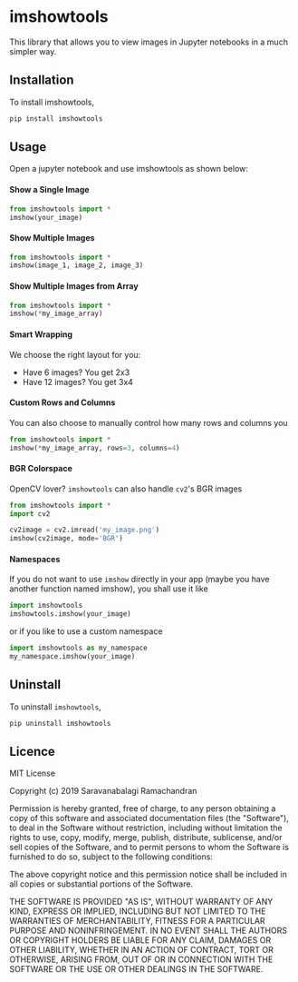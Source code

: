 # imshowtools

This library that allows you to view images in Jupyter notebooks in a much simpler way.

## Installation

To install imshowtools,

```python
pip install imshowtools
```

## Usage

Open a jupyter notebook and use imshowtools as shown below:

#### Show a Single Image
```python
from imshowtools import *
imshow(your_image)
```

#### Show Multiple Images
```python
from imshowtools import *
imshow(image_1, image_2, image_3)
```

#### Show Multiple Images from Array
```python
from imshowtools import *
imshow(*my_image_array)
```

#### Smart Wrapping
We choose the right layout for you:

* Have 6 images? You get 2x3
* Have 12 images? You get 3x4

#### Custom Rows and Columns
You can also choose to manually control how many rows and columns you
```python
from imshowtools import *
imshow(*my_image_array, rows=3, columns=4)
```

#### BGR Colorspace

OpenCV lover? `imshowtools` can also handle `cv2`'s BGR images
```python
from imshowtools import *
import cv2

cv2image = cv2.imread('my_image.png')
imshow(cv2image, mode='BGR')
```

#### Namespaces
If you do not want to use `imshow` directly in your app (maybe you have another function named imshow), you shall use it like

```python
import imshowtools
imshowtools.imshow(your_image)
```

or if you like to use a custom namespace
```python
import imshowtools as my_namespace
my_namespace.imshow(your_image)
```

## Uninstall

To uninstall `imshowtools`,

```python
pip uninstall imshowtools
```

## Licence

MIT License

Copyright (c) 2019 Saravanabalagi Ramachandran

Permission is hereby granted, free of charge, to any person obtaining a copy of this software and associated documentation files (the "Software"), to deal in the Software without restriction, including without limitation the rights to use, copy, modify, merge, publish, distribute, sublicense, and/or sell copies of the Software, and to permit persons to whom the Software is furnished to do so, subject to the following conditions:

The above copyright notice and this permission notice shall be included in all copies or substantial portions of the Software.

THE SOFTWARE IS PROVIDED "AS IS", WITHOUT WARRANTY OF ANY KIND, EXPRESS OR IMPLIED, INCLUDING BUT NOT LIMITED TO THE WARRANTIES OF MERCHANTABILITY, FITNESS FOR A PARTICULAR PURPOSE AND NONINFRINGEMENT. IN NO EVENT SHALL THE AUTHORS OR COPYRIGHT HOLDERS BE LIABLE FOR ANY CLAIM, DAMAGES OR OTHER LIABILITY, WHETHER IN AN ACTION OF CONTRACT, TORT OR OTHERWISE, ARISING FROM, OUT OF OR IN CONNECTION WITH THE SOFTWARE OR THE USE OR OTHER DEALINGS IN THE SOFTWARE.